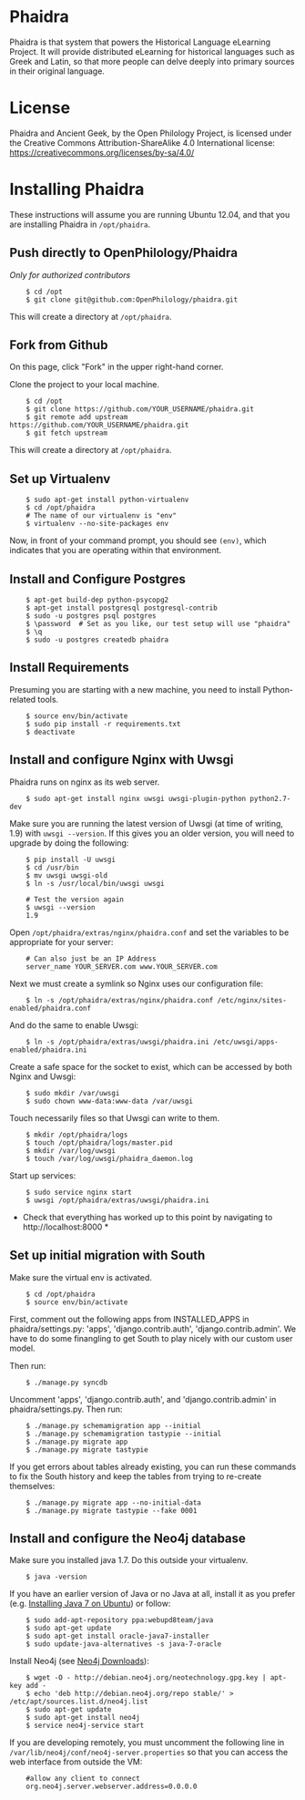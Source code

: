Phaidra
===
Phaidra is that system that powers the Historical Language eLearning Project. It will provide distributed eLearning for historical languages such as Greek and Latin, so that more people can delve deeply into primary sources in their original language.

License
===
Phaidra and Ancient Geek, by the Open Philology Project, is licensed under the Creative Commons Attribution-ShareAlike 4.0 International license:
https://creativecommons.org/licenses/by-sa/4.0/

Installing Phaidra
===
These instructions will assume you are running Ubuntu 12.04, and that you are installing Phaidra in `/opt/phaidra`.

Push directly to OpenPhilology/Phaidra
---
*Only for authorized contributors*

		$ cd /opt
		$ git clone git@github.com:OpenPhilology/phaidra.git

This will create a directory at `/opt/phaidra`. 

Fork from Github
---
On this page, click "Fork" in the upper right-hand corner.

Clone the project to your local machine.

		$ cd /opt
		$ git clone https://github.com/YOUR_USERNAME/phaidra.git
		$ git remote add upstream https://github.com/YOUR_USERNAME/phaidra.git
		$ git fetch upstream

This will create a directory at `/opt/phaidra`. 

Set up Virtualenv
---

		$ sudo apt-get install python-virtualenv 
		$ cd /opt/phaidra
		# The name of our virtualenv is "env"
		$ virtualenv --no-site-packages env

Now, in front of your command prompt, you should see `(env)`, which indicates that you are operating within that environment.

Install and Configure Postgres
---

		$ apt-get build-dep python-psycopg2
		$ apt-get install postgresql postgresql-contrib
		$ sudo -u postgres psql postgres
		$ \password  # Set as you like, our test setup will use "phaidra"
		$ \q
		$ sudo -u postgres createdb phaidra

Install Requirements
---
Presuming you are starting with a new machine, you need to install Python-related tools.

		$ source env/bin/activate
		$ sudo pip install -r requirements.txt
		$ deactivate

Install and configure Nginx with Uwsgi
---
Phaidra runs on nginx as its web server.

		$ sudo apt-get install nginx uwsgi uwsgi-plugin-python python2.7-dev 

Make sure you are running the latest version of Uwsgi (at time of writing, 1.9) with `uwsgi --version`. If this gives you an older version, you will need to upgrade by doing the following:

		$ pip install -U uwsgi
		$ cd /usr/bin
		$ mv uwsgi uwsgi-old
		$ ln -s /usr/local/bin/uwsgi uwsgi
		
		# Test the version again
		$ uwsgi --version
		1.9

Open `/opt/phaidra/extras/nginx/phaidra.conf` and set the variables to be appropriate for your server:

		# Can also just be an IP Address
		server_name YOUR_SERVER.com www.YOUR_SERVER.com 

Next we must create a symlink so Nginx uses our configuration file:

		$ ln -s /opt/phaidra/extras/nginx/phaidra.conf /etc/nginx/sites-enabled/phaidra.conf

And do the same to enable Uwsgi:

		$ ln -s /opt/phaidra/extras/uwsgi/phaidra.ini /etc/uwsgi/apps-enabled/phaidra.ini

Create a safe space for the socket to exist, which can be accessed by both Nginx and Uwsgi:

		$ sudo mkdir /var/uwsgi
		$ sudo chown www-data:www-data /var/uwsgi

Touch necessarily files so that Uwsgi can write to them.

		$ mkdir /opt/phaidra/logs
		$ touch /opt/phaidra/logs/master.pid
		$ mkdir /var/log/uwsgi
		$ touch /var/log/uwsgi/phaidra_daemon.log

Start up services:

		$ sudo service nginx start
		$ uwsgi /opt/phaidra/extras/uwsgi/phaidra.ini
		
* Check that everything has worked up to this point by navigating to http://localhost:8000 *

Set up initial migration with South
---
Make sure the virtual env is activated.

		$ cd /opt/phaidra
		$ source env/bin/activate

First, comment out the following apps from INSTALLED_APPS in phaidra/settings.py: 'apps', 'django.contrib.auth', 'django.contrib.admin'. We have to do some finangling to get South to play nicely with our custom user model.

Then run:

		$ ./manage.py syncdb

Uncomment 'apps', 'django.contrib.auth', and 'django.contrib.admin' in phaidra/settings.py. Then run:

		$ ./manage.py schemamigration app --initial
		$ ./manage.py schemamigration tastypie --initial
		$ ./manage.py migrate app
		$ ./manage.py migrate tastypie

If you get errors about tables already existing, you can run these commands to fix the South history and keep the tables from trying to re-create themselves:

		$ ./manage.py migrate app --no-initial-data
		$ ./manage.py migrate tastypie --fake 0001


Install and configure the Neo4j database
---
Make sure you installed java 1.7. Do this outside your virtualenv.

		$ java -version

If you have an earlier version of Java or no Java at all, install it as you prefer (e.g. [Installing Java 7 on Ubuntu](http://www.cyberciti.biz/faq/howto-installing-oracle-java7-on-ubuntu-linux/)) or follow:
		
		$ sudo add-apt-repository ppa:webupd8team/java
		$ sudo apt-get update
		$ sudo apt-get install oracle-java7-installer
		$ sudo update-java-alternatives -s java-7-oracle

Install Neo4j (see [Neo4j Downloads](http://www.neo4j.org/download)):

		$ wget -O - http://debian.neo4j.org/neotechnology.gpg.key | apt-key add - 
		$ echo 'deb http://debian.neo4j.org/repo stable/' > /etc/apt/sources.list.d/neo4j.list
		$ sudo apt-get update
		$ sudo apt-get install neo4j
		$ service neo4j-service start

If you are developing remotely, you must uncomment the following line in `/var/lib/neo4j/conf/neo4j-server.properties` so that you can access the web interface from outside the VM:

		#allow any client to connect
		org.neo4j.server.webserver.address=0.0.0.0
